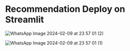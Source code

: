 
# Recommendation Deploy on Streamlit

![WhatsApp Image 2024-02-09 at 23 57 01 (2)](https://github.com/Iamkrmayank/FRS_Microsoft_Image_Cup/assets/103871423/bef9449a-e5f5-42f4-8076-6b1af7aa5fd0)

![WhatsApp Image 2024-02-09 at 23 57 01 (1)](https://github.com/Iamkrmayank/FRS_Microsoft_Image_Cup/assets/103871423/cb661cc5-f60b-4980-9e80-fae152281095)



